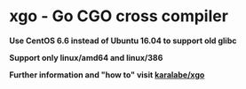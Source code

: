 # xgo - Go CGO cross compiler

**Use CentOS 6.6 instead of Ubuntu 16.04 to support old glibc**

**Support only linux/amd64 and linux/386** 

**Further information and "how to" visit [karalabe/xgo](https://github.com/karalabe/xgo)**
